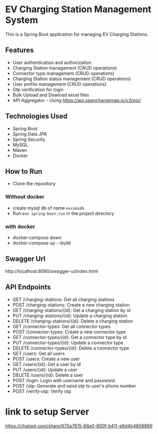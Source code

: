 # EV Charging Station Management System

This is a Spring Boot application for managing EV Charging Stations.

## Features

- User authentication and authorization
- Charging Station management (CRUD operations)
- Connector type management (CRUD operations)
- Charging Station status management (CRUD operations)
- User profile management (CRUD operations)
- Otp verification for login
- Bulk Upload and Dowload excel files
- API Aggregator - Using https://api.openchargemap.io/v3/poi/

## Technologies Used

- Spring Boot
- Spring Data JPA
- Spring Security
- MySQL
- Maven
- Docker

## How to Run

- Clone the repository

### Without docker
- create mysql db of name `evcsmsdb`
- Run `mvn spring-boot:run` in the project directory

### with docker
- docker-compose down
- docker-compose up --build

## Swagger Url

http://localhost:8080/swagger-ui/index.html

## API Endpoints

- GET /charging-stations: Get all charging stations
- POST /charging-stations: Create a new charging station
- GET /charging-stations/{id}: Get a charging station by id
- PUT /charging-stations/{id}: Update a charging station
- DELETE /charging-stations/{id}: Delete a charging station
- GET /connector-types: Get all connector types
- POST /connector-types: Create a new connector type
- GET /connector-types/{id}: Get a connector type by id
- PUT /connector-types/{id}: Update a connector type
- DELETE /connector-types/{id}: Delete a connector type
- GET /users: Get all users
- POST /users: Create a new user
- GET /users/{id}: Get a user by id
- PUT /users/{id}: Update a user
- DELETE /users/{id}: Delete a user
- POST /login: Login with username and password
- POST /otp: Generate and send otp to user's phone number
- POST /verify-otp: Verify otp

# link to setup Server
https://chatgpt.com/share/670a7615-68a0-800f-b411-e8d4b4808889
